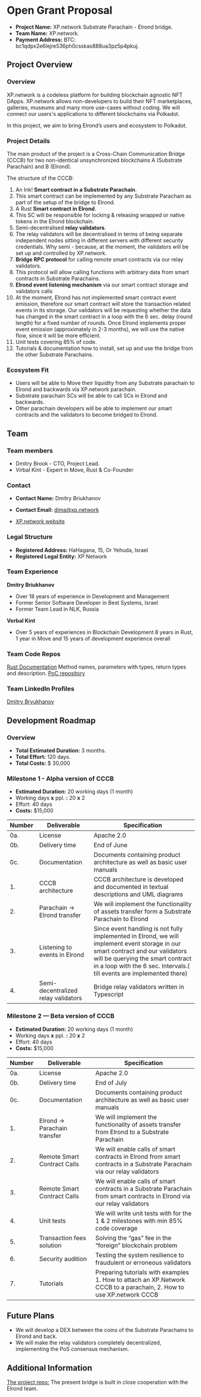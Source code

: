 # Open Grant Proposal

- **Project Name:** XP.network Substrate Parachain - Elrond bridge.
- **Team Name:** XP.network.
- **Payment Address:** BTC: bc1qdpx2e6lejre536ph0csskas888ua3pz5p4pkuj.

## Project Overview

### Overview

XP.network is a codeless platform for building blockchain agnostic NFT DApps. XP.network allows non-developers to build their NFT marketplaces, galleries, museums and many more use-cases without coding. We will connect our users's applications to different blockchains via Polkadot.

In this project, we aim to bring Elrond’s users and ecosystem to Polkadot.

### Project Details

The main product of the project is a Cross-Chain Communication Bridge (CCCB) for two non-identical unsynchronized blockchains A (Substrate Parachain) and B (Elrond).

The structure of the CCCB:
1. An Ink! **Smart contract in a Substrate Parachain**.
2. This smart contract can be implemented by any Substrate Parachain as part of the setup of the bridge to Elrond.
3. A Rust **Smart contract in Elrond**.
4. This SC will be responsible for locking & releasing wrapped or native tokens in the Elrond blockchain.
5. Semi-decentralised **relay validators**.
6. The relay validators will be decentralised in terms of being separate independent nodes sitting in different servers with different security credentials. Why semi - because, at the moment, the validators will be set up and controlled by XP.network.
7. **Bridge RPC protocol** for calling remote smart contracts via our relay validators.
8. This protocol will allow calling functions with arbitrary data from smart contracts in Substrate Parachains.
9. **Elrond event listening mechanism** via our smart contract storage and validators calls
10. At the moment, Elrond has not implemented smart contract event emission, therefore our smart contract will store the transaction related events in its storage. Our validators will be requesting whether the data has changed in the smart contract in a loop with the 6 sec. delay (round length) for a fixed number of rounds. Once Elrond implements proper event emission (approximately in 2-3 months), we will use the native flow, since it will be more efficient.
11. Unit tests covering 85% of code.
12. Tutorials & documentation how to install, set up and use the bridge from the other Substrate Parachains.

### Ecosystem Fit

+ Users will be able to Move their liquidity from any Substrate parachain to Elrond and backwards via XP.network parachain.
+ Substrate parachain SCs will be able to call SCs in Elrond and backwards.
+ Other parachain developers will be able to implement our smart contracts and the validators to become bridged to Elrond.

## Team

### Team members

- Dmitry Brook - CTO, Project Lead.
- Virbal Kint - Expert in Move, Rust & Co-Founder


### Contact

- **Contact Name:** Dmitry Briukhanov

- **Contact Email:** dima@xp.network

- [XP.network website](https://xp.network/)


### Legal Structure

- **Registered Address:** HaHagana, 15, Or Yehuda, Israel
- **Registered Legal Entity:** XP Network


### Team Experience

**Dmitry Briukhanov**

- Over 18 years of experience in Development and Management 
- Former Senior Software Developer in Best Systems, Israel
- Former Team Lead in NLK, Russia

**Verbal Kint**

- Over 5 years of experiences in Blockchain Development 8 years in Rust, 1 year in Move and 15 years of development experience overall


### Team Code Repos

[Rust Documentation](https://xp-network.github.io/poc-documentation/docs/freezer/) Method names, parameters with types, return types and description.
[PoC repository](https://github.com/xp-network/XP.network-Elrond-Migration)

### Team LinkedIn Profiles

[Dmitry Bryukhanov](https://www.linkedin.com/in/dmitry-briukhanov-60b2ab45/)


## Development Roadmap

### Overview

- **Total Estimated Duration:** 3 months.
- **Total Effort:** 120 days.
- **Total Costs:** $ 30,000


### Milestone 1 - Alpha version of CCCB

- **Estimated Duration:** 20 working days (1 month)
- Working days **x** ppl. **:** 20 **x** 2
- Effort: 40 days
- **Costs:** $15,000

| Number | Deliverable | Specification |
| ------------- | ------------- | ------------- |
| 0a. | License | Apache 2.0 |
| 0b. | Delivery time | End of June |
| 0c. | Documentation | Documents containing product architecture as well as basic user manuals  |
| 1. | CCCB architecture | CCCB architecture is developed and documented in textual descriptions and UML diagrams |
| 2. | Parachain -> Elrond transfer | We will implement the functionality of assets transfer form a Substrate Parachain to Elrond |
| 3. | Listening to events in Elrond | Since event handling is not fully implemented in Elrond, we will implement event storage in our smart contract and our validators will be querying the smart contract in a loop with the 6 sec. Intervals.( till events are implemented there) |
| 4. | Semi-decentralized relay validators | Bridge relay validators written in Typescript |


### Milestone 2 — Beta version of CCCB

- **Estimated Duration:** 20 working days (1 month)
- Working days **x** ppl. **:** 20 **x** 2
- Effort: 40 days
- **Costs:** $15,000

| Number | Deliverable | Specification |
| ------------- | ------------- | ------------- |
| 0a. | License | Apache 2.0 |
| 0b. | Delivery time | End of July |
| 0c. | Documentation | Documents containing product architecture as well as basic user manuals  |
| 1. | Elrond -> Parachain transfer | We will implement the functionality of assets transfer from Elrond to a Substrate Parachain |
| 2. |Remote Smart Contract Calls | We will enable calls of smart contracts in Elrond from smart contracts in a Substrate Parachain via our relay validators |
| 3. |Remote Smart Contract Calls | We will enable calls of smart contracts in a Substrate Parachain from smart contracts in Elrond via our relay validators  |
| 4. | Unit tests | We will write unit tests with for the 1 & 2 milestones with min 85% code coverage  |
| 5. | Transaction fees solution | Solving the “gas” fee in the “foreign” blockchain problem | 
| 6. | Security audition | Testing the system resilience to fraudulent or erroneous validators | 
| 7. | Tutorials | Preparing tutorials with examples 1. How to attach an XP.Network CCCB to a parachain, 2. How to use XP.network CCCB | 


## Future Plans

+ We will develop a DEX between the coins of the Substrate Parachains to Elrond and back.
+ We will make the relay validators completely decentralized, implementing the PoS consensus mechanism.

## Additional Information

[The project repo:](https://github.com/xp-network)
The present bridge is built in close cooperation with the Elrond team.

